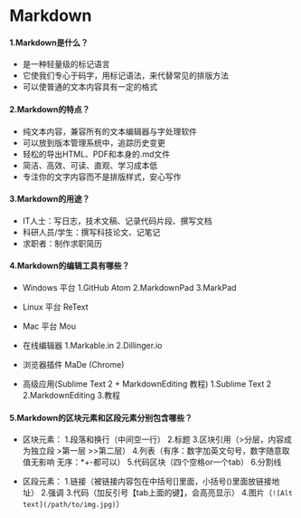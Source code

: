 # Markdown
#### 1.Markdown是什么？
- 是一种轻量级的标记语言
- 它使我们专心于码字，用标记语法，来代替常见的排版方法
- 可以使普通的文本内容具有一定的格式

#### 2.Markdown的特点？
- 纯文本内容，兼容所有的文本编辑器与字处理软件
- 可以放到版本管理系统中，追踪历史变更
- 轻松的导出HTML、PDF和本身的.md文件
- 简洁、高效、可读、直观、学习成本低
- 专注你的文字内容而不是排版样式，安心写作

#### 3.Markdown的用途？
- IT人士：写日志，技术文稿、记录代码片段、撰写文档
- 科研人员/学生：撰写科技论文、记笔记
- 求职者：制作求职简历


#### 4.Markdown的编辑工具有哪些？
- Windows 平台
1.GitHub Atom
2.MarkdownPad
3.MarkPad

- Linux 平台
ReText

- Mac 平台
Mou

- 在线编辑器
1.Markable.in
2.Dillinger.io

- 浏览器插件
MaDe (Chrome)

- 高级应用(Sublime Text 2 + MarkdownEditing 教程)
1.Sublime Text 2
2.MarkdownEditing
3.教程

#### 5.Markdown的区块元素和区段元素分别包含哪些？
- 区块元素：
1.段落和换行（中间空一行）
2.标题
3.区块引用（>分层，内容成为独立段 >第一层 >>第二层）
4.列表（有序：数字加英文句号，数字随意取值无影响  无序：*+-都可以）
5.代码区块（四个空格or一个tab）
6.分割线

- 区段元素：
1.链接（被链接内容包在中括号[]里面，小括号()里面放链接地址）
2.强调
3.代码（加反引号【tab上面的键】，会高亮显示）
4.图片（`![Alt text](/path/to/img.jpg)`）